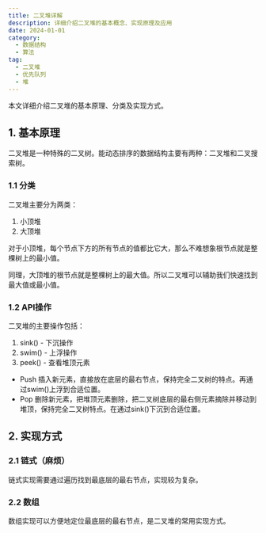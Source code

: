 ```yaml
---
title: 二叉堆详解
description: 详细介绍二叉堆的基本概念、实现原理及应用
date: 2024-01-01
category:
  - 数据结构
  - 算法
tag:
  - 二叉堆
  - 优先队列
  - 堆
---
```


本文详细介绍二叉堆的基本原理、分类及实现方式。

<!-- more -->

## 1. 基本原理

二叉堆是一种特殊的二叉树。能动态排序的数据结构主要有两种：二叉堆和二叉搜索树。

### 1.1 分类

二叉堆主要分为两类：

1. 小顶堆
2. 大顶堆

对于小顶堆，每个节点下方的所有节点的值都比它大，那么不难想象根节点就是整棵树上的最小值。

同理，大顶堆的根节点就是整棵树上的最大值。所以二叉堆可以辅助我们快速找到最大值或最小值。

### 1.2 API操作

二叉堆的主要操作包括：

1. sink() - 下沉操作
2. swim() - 上浮操作
3. peek() - 查看堆顶元素

- Push 插入新元素，直接放在底层的最右节点，保持完全二叉树的特点。再通过swim()上浮到合适位置。
- Pop 删除新元素，把堆顶元素删除，把二叉树底层的最右侧元素摘除并移动到堆顶，保持完全二叉树特点。在通过sink()下沉到合适位置。

## 2. 实现方式

### 2.1 链式（麻烦）

链式实现需要通过遍历找到最底层的最右节点，实现较为复杂。

### 2.2 数组

数组实现可以方便地定位最底层的最右节点，是二叉堆的常用实现方式。

